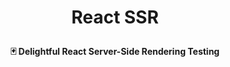 <h1 align="center">
  <p align="center">React SSR</p>
  <p align="center" style="font-size: 0.5em">🃏 Delightful React Server-Side Rendering Testing</p>
</h1>